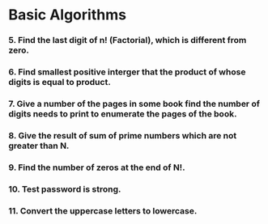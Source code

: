 # Basic Algorithms

### 5. Find the last digit of n! (Factorial), which is different from zero.

### 6. Find smallest positive interger that the product of whose digits is equal to product.

### 7. Give a number of the pages in some book find the number of digits needs to print to enumerate the pages of the book.

### 8. Give the result of sum of prime numbers which are not greater than N.

### 9. Find the number of zeros at the end of N!.

### 10. Test password is strong.

### 11. Convert the uppercase letters to lowercase.
